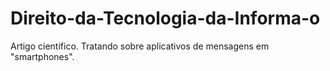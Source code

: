 # Direito-da-Tecnologia-da-Informa-o
Artigo científico. Tratando sobre aplicativos de mensagens em "smartphones".

